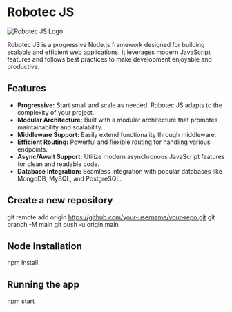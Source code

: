 # Robotec JS

![Robotec JS Logo](https://example.com/robotec-logo.png)

Robotec JS is a progressive Node.js framework designed for building scalable and efficient web applications. It leverages modern JavaScript features and follows best practices to make development enjoyable and productive.

## Features

- **Progressive:** Start small and scale as needed. Robotec JS adapts to the complexity of your project.
- **Modular Architecture:** Built with a modular architecture that promotes maintainability and scalability.
- **Middleware Support:** Easily extend functionality through middleware.
- **Efficient Routing:** Powerful and flexible routing for handling various endpoints.
- **Async/Await Support:** Utilize modern asynchronous JavaScript features for clean and readable code.
- **Database Integration:** Seamless integration with popular databases like MongoDB, MySQL, and PostgreSQL.

## Create a new repository

git remote add origin https://github.com/your-username/your-repo.git
git branch -M main
git push -u origin main

## Node Installation

npm install

## Running the app

npm start
